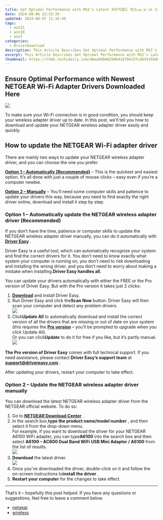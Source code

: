 ```yaml
---
title: Get Optimal Performance with MSI's Latest X47지맵드 워크ഫ़ോट 드라이버
date: 2024-08-06 22:33:39
updated: 2024-08-07 11:16:49
tags:
  - win11
  - win10
  - win7
categories:
  - DriverDownload
description: This Article Describes Get Optimal Performance with MSI's Latest X47지맵드 워크ഫ़ോट 드라이버
excerpt: This Article Describes Get Optimal Performance with MSI's Latest X47지맵드 워크ഫ़ോट 드라이버
thumbnail: https://thmb.techidaily.com/d8ea0db08299b418f8415fcdb55459d60a299aaeacab1eb2b1b6960f90e2b4a4.jpg
---
```


## Ensure Optimal Performance with Newest NETGEAR Wi-Fi Adapter Drivers Downloaded Here

![](https://images.drivereasy.com/wp-content/uploads/2021/09/netgear-usb-wifi-adapter.jpg)

 To make sure your Wi-Fi connection is in good condition, you should keep your wireless adapter driver up to date. In this post, we’ll tell you how to download and update your NETGEAR wireless adapter driver easily and quickly.

## How to update the NETGEAR Wi-Fi adapter driver

 There are mainly two ways to update your NETGEAR wireless adapter driver, and you can choose the one you prefer.

**[Option 1 – Automatically (Recommended)](https://www.drivereasy.com/knowledge/netgear-wireless-adapter-driver-download-update/#Option1)**  – This is the quickest and easiest option. It’s all done with just a couple of mouse clicks – easy even if you’re a computer newbie.

**[Option 2 – Manually](https://tools.techidaily.com/drivereasy/download/)**  – You’ll need some computer skills and patience to update your drivers this way, because you need to find exactly the right driver online, download and install it step by step.

### Option 1 – Automatically update the NETGEAR wireless adapter driver (Recommended)

 If you don’t have the time, patience or computer skills to update the NETGEAR wireless adapter driver manually, you can do it automatically with **[Driver Easy](https://tools.techidaily.com/drivereasy/download/)**  .

 Driver Easy is a useful tool, which can automatically recognize your system and find the correct drivers for it. You don’t need to know exactly what system your computer is running on, you don’t need to risk downloading and installing the wrong driver, and you don’t need to worry about making a mistake when installing.**Driver Easy handles all.**

 You can update your drivers automatically with either the FREE or the Pro version of Driver Easy. But with the Pro version it takes just 2 clicks:

1. **[Download](https://tools.techidaily.com/drivereasy/download/)**  and install Driver Easy.
2. Run Driver Easy and click the**Scan Now** button. Driver Easy will then scan your computer and detect any problem drivers.  
![](https://images.drivereasy.com/wp-content/uploads/2021/09/de-scan-now-20-1.jpg)
3. Click**Update All** to automatically download and install the correct version of all the drivers that are missing or out of date on your system (this requires the **[Pro version](https://tools.techidaily.com/drivereasy/download/)**  – you’ll be prompted to upgrade when you click Update All).  
 Or you can click**Update** to do it for free if you like, but it’s partly manual.  
![](https://images.drivereasy.com/wp-content/uploads/2021/09/netgear-a6100-wifi-adapter-driver.jpg)

**The Pro version of Driver Easy** comes with full technical support. If you need assistance, please contact **Driver Easy’s support team** at **[support@drivereasy.com](https://tools.techidaily.com/drivereasy/download/) .**

After updating your drivers, restart your computer to take effect.

### Option 2 – Update the NETGEAR wireless adapter driver manually

 You can download the latest NETGEAR wireless adapter driver from the NETGEAR official website. To do so:

1. Go to **[NETGEAR Download Center](https://www.netgear.com/support/download/)**  .
2. In the search box,**type the product name/model number** , and then select it from the drop-down menu.  
 For example, if you want to download the driver for your NETGEAR A6100 WiFi adapter, you can type**A6100** into the search box and then select **A6100 – AC600 Dual Band WiFi USB Mini Adapter / A6100** from the list of results.  
![](https://images.drivereasy.com/wp-content/uploads/2021/09/netgear-enter-product-name.jpg)
3. **Download** the latest driver.  
![](https://images.drivereasy.com/wp-content/uploads/2021/09/a6100-driver-download.jpg)
4. Once you’ve downloaded the driver, double-click on it and follow the on-screen instructions to**install the driver** .
5. **Restart your computer** for the changes to take effect.

---

 That’s it – hopefully this post helped. If you have any questions or suggestions, feel free to leave a comment below.

* [netgear](https://tools.techidaily.com/drivereasy/download/)
* [wireless](https://tools.techidaily.com/drivereasy/download/)

<ins class="adsbygoogle"
     style="display:block"
     data-ad-format="autorelaxed"
     data-ad-client="ca-pub-7571918770474297"
     data-ad-slot="1223367746"></ins>



<ins class="adsbygoogle"
     style="display:block"
     data-ad-client="ca-pub-7571918770474297"
     data-ad-slot="8358498916"
     data-ad-format="auto"
     data-full-width-responsive="true"></ins>
